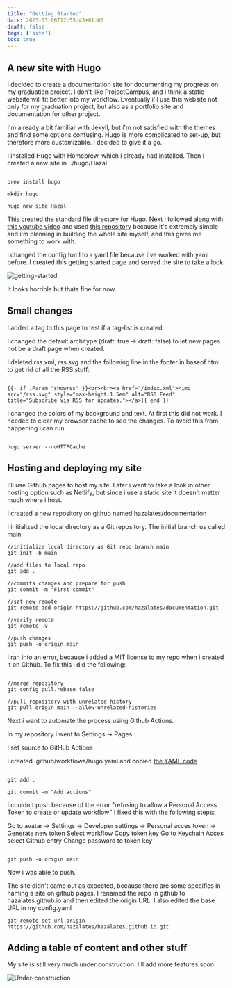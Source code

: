 ```yaml
---
title: "Getting Started"
date: 2023-03-06T12:55:43+01:00
draft: false
tags: ['site']
toc: true
---
```


## A new site with Hugo

I decided to create a documentation site for documenting my progress on my graduation project. I don't like ProjectCampus, and i think a static website will fit better into my workflow. Eventually i'll use this website not only for my graduation project, but also as a portfolio site and documentation for other project. 

I'm already a bit familiar with Jekyll, but i'm not satisfied with the themes and find some options confusing. Hugo is more complicated to set-up, but therefore more customizable. I decided to give it a go.


I installed Hugo with Homebrew, which i already had installed. Then i created a new site in ../hugo/Hazal

```

brew install hugo

mkdir hugo

hugo new site Hazal

```

This created the standard file directory for Hugo. Next i followed along with [this youtube video](https://www.youtube.com/watch?v=ZFL09qhKi5I&ab_channel=LukeSmith) and used [this repository](https://github.com/LukeSmithxyz/lugo) because it's extremely simple and i'm planning in building the whole site myself, and this gives me something to work with. 

i changed the config.toml to a yaml file because i've worked with yaml before. I created this getting started page and served the site to take a look. 

![getting-started](/images/getting-started/getting-started.png)

It looks horrible but thats fine for now.

## Small changes

I added a tag to this page to test if a tag-list is created. 

I changed the default architype (draft: true -> draft: false) to let new pages not be a draft page when created. 

I deleted rss.xml, rss.svg and the following line in the footer in baseof.html to get rid of all the RSS stuff:

```

{{- if .Param "showrss" }}<br><br><a href="/index.xml"><img src="/rss.svg" style="max-height:1.5em" alt="RSS Feed" title="Subscribe via RSS for updates."></a>{{ end }}

```

I changed the colors of my background and text. At first this did not work. I needed to clear my browser cache to see the changes. To avoid this from happening i can run 

```

hugo server --noHTTPCache

```

## Hosting and deploying my site

I'll use Github pages to host my site. Later i want to take a look in other hosting option such as Netlify, but since i use a static site it doesn't matter much where i host. 

I created a new repository on github named hazalates/documentation

I initialized the local directory as a Git repository. The initial branch us called main

``` 
//initialize local directory as Git repo branch main
git init -b main 

//add files to local repo
git add .

//commits changes and prepare for push
git commit -m "First commit"

//set new remote
git remote add origin https://github.com/hazalates/documentation.git

//verify remote
git remote -v

//push changes
git push -u origin main

```

I ran into an error, because i added a MIT license to my repo when i created it on Github. To fix this i did the following:

```

//merge repository
git config pull.rebase false

//pull repository with unrelated history
git pull origin main --allow-unrelated-histories

```

Next i want to automate the process using Github Actions.

In my repository i went to Settings -> Pages

I set source to GitHub Actions

I created .github/workflows/hugo.yaml and copied [the YAML code](https://gohugo.io/hosting-and-deployment/hosting-on-github/)

``` 

git add .

git commit -m "Add actions"

```

I couldn't push because of the error "refusing to allow a Personal Access Token to create or update workflow"
I fixed this with the following steps:

Go to avatar -> Settings -> Developer settings -> Personal acces token -> Generate new token
Select workflow
Copy token key
Go to Keychain Acces 
select Github entry
Change password to token key

``` 

git push -u origin main

```

Now i was able to push. 

The site didn't came out as expected, because there are some specifics in naming a site on github pages. I renamed the repo in github to hazalates.github.io and then edited the origin URL. I also edited the base URL in my config.yaml

```
git remote set-url origin https://github.com/hazalates/hazalates.github.io.git

``` 

## Adding a table of content and other stuff

My site is still very much under construction. I'll add more features soon.

![Under-construction](/images/getting-started/under-construction.jpeg)